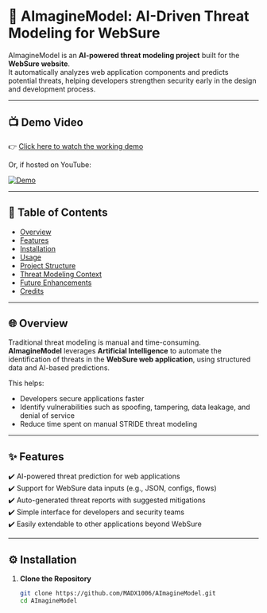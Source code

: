 # 🔐 AImagineModel: AI-Driven Threat Modeling for WebSure

AImagineModel is an **AI-powered threat modeling project** built for the **WebSure website**.  
It automatically analyzes web application components and predicts potential threats, helping developers strengthen security early in the design and development process.

---

## 📺 Demo Video

👉 [Click here to watch the working demo](YOUR_VIDEO_LINK)  

Or, if hosted on YouTube:  

[![Demo](https://img.youtube.com/vi/YOUR_VIDEO_ID/0.jpg)](https://www.youtube.com/watch?v=YOUR_VIDEO_ID)

---

## 📖 Table of Contents
- [Overview](#-overview)
- [Features](#-features)
- [Installation](#-installation)
- [Usage](#-usage)
- [Project Structure](#-project-structure)
- [Threat Modeling Context](#-threat-modeling-context)
- [Future Enhancements](#-future-enhancements)
- [Credits](#-credits)

---

## 🌐 Overview

Traditional threat modeling is manual and time-consuming.  
**AImagineModel** leverages **Artificial Intelligence** to automate the identification of threats in the **WebSure web application**, using structured data and AI-based predictions.

This helps:
- Developers secure applications faster  
- Identify vulnerabilities such as spoofing, tampering, data leakage, and denial of service  
- Reduce time spent on manual STRIDE threat modeling  

---

## ✨ Features

✔️ AI-powered threat prediction for web applications  
✔️ Support for WebSure data inputs (e.g., JSON, configs, flows)  
✔️ Auto-generated threat reports with suggested mitigations  
✔️ Simple interface for developers and security teams  
✔️ Easily extendable to other applications beyond WebSure  

---

## ⚙️ Installation

1. **Clone the Repository**
   ```bash
   git clone https://github.com/MADX1006/AImagineModel.git
   cd AImagineModel
